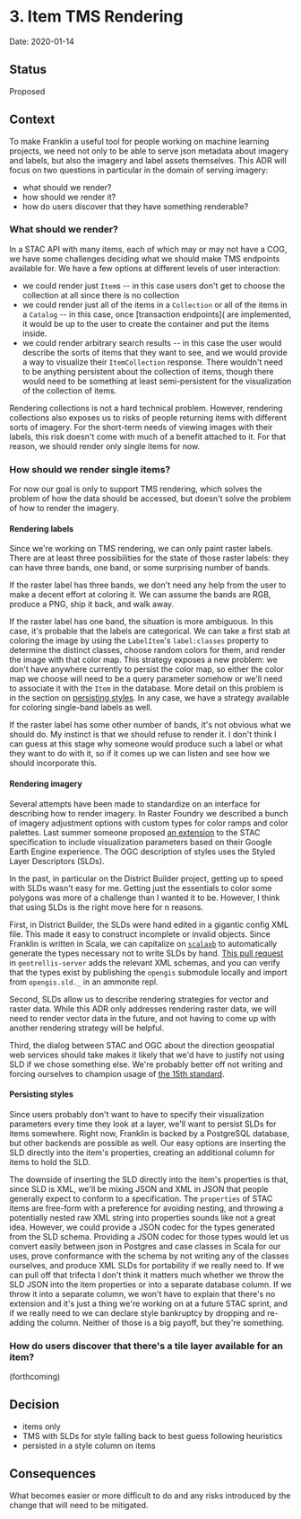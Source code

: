 # 3. Item TMS Rendering

Date: 2020-01-14

## Status

Proposed

## Context

To make Franklin a useful tool for people working on machine learning projects, we need not only to be able to serve json metadata about imagery and labels, but also the imagery and label assets themselves. This ADR will focus on two questions in particular in the domain of serving imagery:

- what should we render?
- how should we render it?
- how do users discover that they have something renderable?

### What should we render?

In a STAC API with many items, each of which may or may not have a COG, we have some challenges deciding what we should make TMS endpoints available for. We have a few options at different levels of user interaction:

- we could render just `Item`s -- in this case users don't get to choose the collection at all since there is no collection
- we could render just all of the items in a `Collection` or all of the items in a `Catalog` -- in this case, once [transaction endpoints]( are implemented, it would be up to the user to create the container and put the items inside.
- we could render arbitrary search results -- in this case the user would describe the sorts of items that they want to see, and we would provide a way to visualize their `ItemCollection` response. There wouldn't need to be anything persistent about the collection of items, though there would need to be something at least semi-persistent for the visualization of the collection of items.

Rendering collections is not a hard technical problem. However, rendering collections also exposes us to risks of people returning items with different sorts of imagery. For the short-term needs of viewing images with their labels, this risk doesn't come with much of a benefit attached to it. For that reason, we should render only single items for now.

### How should we render single items?

For now our goal is only to support TMS rendering, which solves the problem of how the data should be accessed, but doesn't solve the problem of how to render the imagery.

#### Rendering labels

Since we're working on TMS rendering, we can only paint raster labels. There are at least three possibilities for the state of those raster labels: they can have three bands, one band, or some surprising number of bands.

If the raster label has three bands, we don't need any help from the user to make a decent effort at coloring it. We can assume the bands are RGB, produce a PNG, ship it back, and walk away.

If the raster label has one band, the situation is more ambiguous. In this case, it's probable that the labels are categorical. We can take a first stab at coloring the image by using the `LabelItem`'s `label:classes` property to determine the distinct classes, choose random colors for them, and render the image with that color map. This strategy exposes a new problem: we don't have anywhere currently to persist the color map, so either the color map we choose will need to be a query parameter somehow or we'll need to associate it with the `Item` in the database. More detail on this problem is in the section on [persisting styles](#persisting-styles). In any case, we have a strategy available for coloring single-band labels as well.

If the raster label has some other number of bands, it's not obvious what we should do. My instinct is that we should refuse to render it. I don't think I can guess at this stage why someone would produce such a label or what they want to do with it, so if it comes up we can listen and see how we should incorporate this.

#### Rendering imagery

Several attempts have been made to standardize on an interface for describing how to render imagery. In Raster Foundry we described a bunch of imagery adjustment options with custom types for color ramps and color palettes. Last summer someone proposed [an extension](https://github.com/radiantearth/stac-spec/pull/470) to the STAC specification to include visualization parameters based on their Google Earth Engine experience. The OGC description of styles uses the Styled Layer Descriptors (SLDs).

In the past, in particular on the District Builder project, getting up to speed with SLDs wasn't easy for me. Getting just the essentials to color some polygons was more of a challenge than I wanted it to be. However, I think that using SLDs is the right move here for n reasons.

First, in District Builder, the SLDs were hand edited in a gigantic config XML file. This made it easy to construct incomplete or invalid objects. Since Franklin is written in Scala, we can capitalize on [`scalaxb`](http://scalaxb.org/) to automatically generate the types necessary not to write SLDs by hand. [This pull request](https://github.com/geotrellis/geotrellis-server/pull/186) in `geotrellis-server` adds the relevant XML schemas, and you can verify that the types exist by publishing the `opengis` submodule locally and import from `opengis.sld._` in an ammonite repl.

Second, SLDs allow us to describe rendering strategies for vector and raster data. While this ADR only addresses rendering raster data, we will need to render vector data in the future, and not having to come up with another rendering strategy will be helpful.

Third, the dialog between STAC and OGC about the direction geospatial web services should take makes it likely that we'd have to justify not using SLD if we chose something else. We're probably better off not writing and forcing ourselves to champion usage of [the 15th standard](https://xkcd.com/927/).

#### Persisting styles

Since users probably don't want to have to specify their visualization parameters every time they look at a layer, we'll want to persist SLDs for items somewhere. Right now, Franklin is backed by a PostgreSQL database, but other backends are possible as well. Our easy options are inserting the SLD directly into the item's properties, creating an additional column for items to hold the SLD.

The downside of inserting the SLD directly into the item's properties is that, since SLD is XML, we'll be mixing JSON and XML in JSON that people generally expect to conform to a specification. The `properties` of STAC items are free-form with a preference for avoiding nesting, and throwing a potentially nested raw XML string into properties sounds like not a great idea. However, we could provide a JSON codec for the types generated from the SLD schema. Providing a JSON codec for those types would let us convert easily between json in Postgres and case classes in Scala for our uses, prove conformance with the schema by not writing any of the classes ourselves, and produce XML SLDs for portability if we really need to. If we can pull off that trifecta I don't think it matters much whether we throw the SLD JSON into the item properties or into a separate database column. If we throw it into a separate column, we won't have to explain that there's no extension and it's just a thing we're working on at a future STAC sprint, and if we really need to we can declare style bankruptcy by dropping and re-adding the column. Neither of those is a big payoff, but they're something.

### How do users discover that there's a tile layer available for an item?

(forthcoming)

## Decision

- items only
- TMS with SLDs for style falling back to best guess following heuristics
- persisted in a style column on items

## Consequences

What becomes easier or more difficult to do and any risks introduced by the change that will need to be mitigated.
